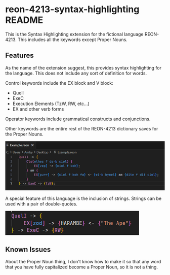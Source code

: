 # reon-4213-syntax-highlighting README

This is the Syntax Highlighting extension for the fictional language REON-4213. This includes all the keywords except Proper Nouns.

## Features

As the name of the extension suggest, this provides syntax highlighting for the language. This does not include any sort of definition for words.

Control keywords include the EX block and V block:
- QuelI
- ExeC
- Execution Elements (TzW, RW, etc...)
- EX and other verb forms

Operator keywords include grammatical constructs and conjunctions.

Other keywords are the entire rest of the REON-4213 dictionary saves for the Proper Nouns.

![Example](images/example.png)

A special feature of this language is the inclusion of strings. Strings can be used with a pair of double-quotes.

![String example](images/example_string.png)

## Known Issues

About the Proper Noun thing, I don't know how to make it so that any word that you have fully capitalized become a Proper Noun, so it is not a thing.
